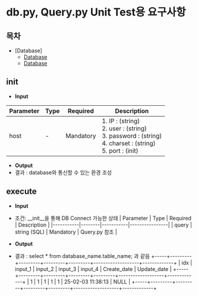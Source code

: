 
# db.py, Query.py Unit Test용 요구사항

## 목차
- [Database]
  - [Database](#init)
  - [Database](#execute)

## __init__
- **Input**

| Parameter | Type   | Required  | Description    |
|-----------|--------|-----------|----------------|
| host         | -    | Mandatory | 1. IP : (string) </br>2. user : (string) </br> 3. password : (string) </br> 4. charset : (string) </br> 5. port : (init)    |
- **Output**
- 결과 : database와 통신할 수 있는 환경 조성

## execute

- **Input**
- 조건: __init__을 통해 DB Connect 가능한 상태
| Parameter | Type   | Required  | Description    |
|-----------|--------|-----------|----------------|
| query         | string (SQL)     |   Mandatory       | Query.py 참조              |

- **Output**
- 결과 : select * from database_name.table_name; 과 같음
+-----+---------+---------+---------+---------+-------------------+-------------+
| idx | input_1 | input_2 | input_3 | input_4 | Create_date       | Update_date |
+-----+---------+---------+---------+---------+-------------------+-------------+
|   1 |       1 | 1       | 1       |       1 | 25-02-03 11:38:13 | NULL        |
+-----+---------+---------+---------+---------+-------------------+-------------+
